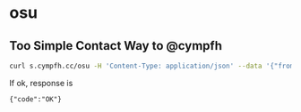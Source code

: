 # osu

## Too Simple Contact Way to @cympfh

```bash
curl s.cympfh.cc/osu -H 'Content-Type: application/json' --data '{"from": "Your Name <Your E-Mail>", "body": "Hello Hello Hello"}'
```

If ok, response is

```
{"code":"OK"}
```
